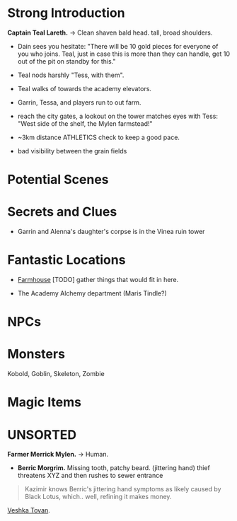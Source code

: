 
# Strong Introduction

**Captain Teal Lareth.** -> Clean shaven bald head. tall, broad shoulders. 
- Dain sees you hesitate: "There will be 10 gold pieces for everyone of you who joins. Teal, just in case this is more than they can handle, get 10 out of the pit on standby for this." 

- Teal nods harshly "Tess, with them".
- Teal walks of towards the academy elevators.
- Garrin, Tessa, and players run to out farm.

- reach the city gates, a lookout on the tower matches eyes with Tess: "West side of the shelf, the Mylen farmstead!"

- ~3km distance ATHLETICS check to keep a good pace. 

- bad visibility between the grain fields 


# Potential Scenes


# Secrets and Clues

- Garrin and Alenna's daughter's corpse is in the Vinea ruin tower

# Fantastic Locations

- [Farmhouse](https://watabou.github.io/dwellings/?seed=2124725188&tags=medium,mechanical) 
[TODO] gather things that would fit in here.

- The Academy Alchemy department (Maris Tindle?)

# NPCs
# Monsters
Kobold, Goblin, Skeleton, Zombie
# Magic Items




# UNSORTED

**Farmer Merrick Mylen.** -> Human.



- **Berric Morgrim.** Missing tooth, patchy beard. (jittering hand)
thief threatens XYZ and then rushes to sewer entrance



> Kazimir knows Berric's jittering hand symptoms as likely caused by Black Lotus, which.. well, refining it makes money.




[Veshka Tovan](./../arvandor/characters/living_npcs.md#veshka-tovan).

